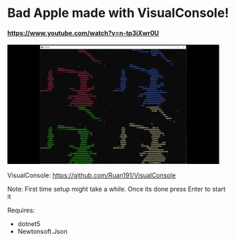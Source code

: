 # Bad Apple made with VisualConsole!

#### https://www.youtube.com/watch?v=n-tp3iXwr0U
![alt text](https://github.com/Ruan191/Basic-Console-GameEngine/blob/main/VisualConsole/VisualConsole/images/BadApple.gif "Logo Title Text 1")

VisualConsole: https://github.com/Ruan191/VisualConsole

Note: First time setup might take a while. Once its done press Enter to start it

Requires:
* dotnet5
* Newtonsoft.Json
